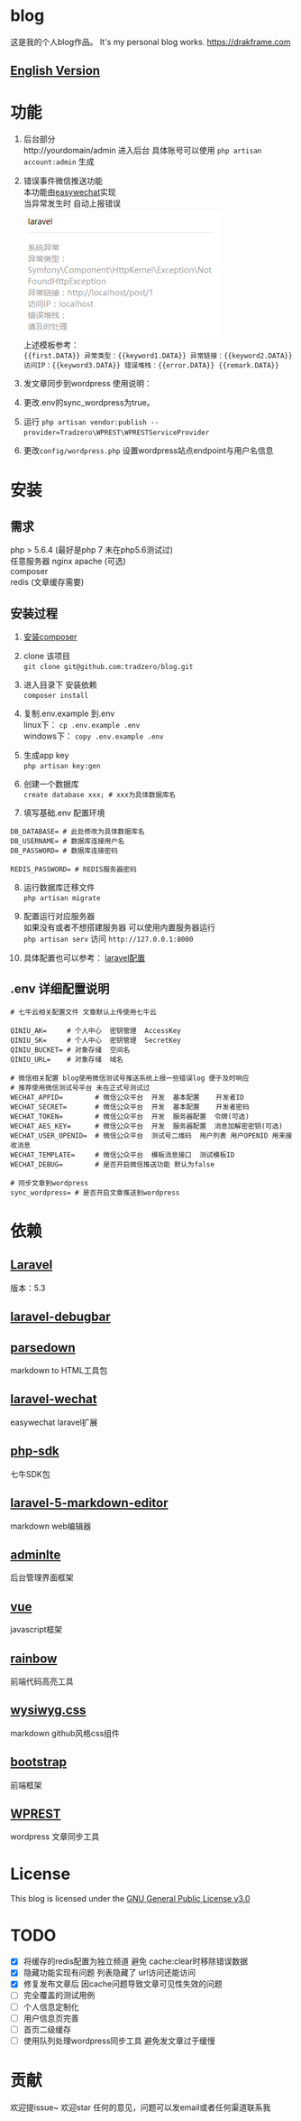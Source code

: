 # blog
这是我的个人blog作品。 It's my personal blog works. https://drakframe.com

## <a href="docs/english.md">English Version</a>

# 功能
1. 后台部分  
http://yourdomain/admin 进入后台 具体账号可以使用 `php artisan account:admin` 生成

2. 错误事件微信推送功能  
本功能由[easywechat](https://easywechat.org/)实现  
当异常发生时 自动上报错误  
![example](imgs/wechat_report.png)  
上述模板参考：  
`{{first.DATA}} 异常类型：{{keyword1.DATA}} 异常链接：{{keyword2.DATA}} 访问IP：{{keyword3.DATA}} 错误堆栈：{{error.DATA}} {{remark.DATA}}`

3. 发文章同步到wordpress
使用说明：  
1. 更改.env的sync_wordpress为true。
2. 运行 `php artisan vendor:publish --provider=Tradzero\WPREST\WPRESTServiceProvider`
3. 更改`config/wordpress.php` 设置wordpress站点endpoint与用户名信息

# 安装

## 需求
php > 5.6.4 (最好是php 7 未在php5.6测试过)  
任意服务器 nginx apache (可选)  
composer  
redis (文章缓存需要)  

## 安装过程

1. [安装composer](http://docs.phpcomposer.com/00-intro.html)

2. clone 该项目  
`git clone git@github.com:tradzero/blog.git` 

3. 进入目录下 安装依赖  
`composer install`

4. 复制.env.example 到.env  
linux下： `cp .env.example .env`  
windows下： `copy .env.example .env`

5. 生成app key  
`php artisan key:gen`

6. 创建一个数据库  
`create database xxx; # xxx为具体数据库名`

7. 填写基础.env 配置环境  

```
DB_DATABASE= # 此处修改为具体数据库名
DB_USERNAME= # 数据库连接用户名
DB_PASSWORD= # 数据库连接密码

REDIS_PASSWORD= # REDIS服务器密码
```

8. 运行数据库迁移文件  
`php artisan migrate`

9. 配置运行对应服务器  
如果没有或者不想搭建服务器 可以使用内置服务器运行  
`php artisan serv` 访问 `http://127.0.0.1:8000`

10. 具体配置也可以参考： [laravel配置](http://d.laravel-china.org/docs/5.3/installation)

## .env 详细配置说明

```
# 七牛云相关配置文件 文章默认上传使用七牛云

QINIU_AK=     # 个人中心  密钥管理  AccessKey
QINIU_SK=     # 个人中心  密钥管理  SecretKey
QINIU_BUCKET= # 对象存储  空间名
QINIU_URL=    # 对象存储  域名

# 微信相关配置 blog使用微信测试号推送系统上报一些错误log 便于及时响应
# 推荐使用微信测试号平台 未在正式号测试过
WECHAT_APPID=        # 微信公众平台  开发  基本配置    开发者ID
WECHAT_SECRET=       # 微信公众平台  开发  基本配置    开发者密码
WECHAT_TOKEN=        # 微信公众平台  开发  服务器配置  令牌(可选)
WECHAT_AES_KEY=      # 微信公众平台  开发  服务器配置  消息加解密密钥(可选)
WECHAT_USER_OPENID=  # 微信公众平台  测试号二维码  用户列表 用户OPENID 用来接收消息
WECHAT_TEMPLATE=     # 微信公众平台  模板消息接口  测试模板ID
WECHAT_DEBUG=        # 是否开启微信推送功能 默认为false

# 同步文章到wordpress
sync_wordpress= # 是否开启文章推送到wordpress
```




# 依赖

## [Laravel](https://laravel.com/)  
版本：5.3

## [laravel-debugbar](https://github.com/barryvdh/laravel-debugbar)

## [parsedown](https://github.com/erusev/parsedown)  
markdown to HTML工具包

## [laravel-wechat](https://easywechat.org/)  
easywechat laravel扩展

## [php-sdk](https://github.com/qiniu/php-sdk)  
七牛SDK包

## [laravel-5-markdown-editor](https://github.com/yccphp/laravel-5-markdown-editor)  
markdown web编辑器

## [adminlte](https://adminlte.io/)  
后台管理界面框架

## [vue](https://cn.vuejs.org/)
javascript框架

## [rainbow](https://github.com/ccampbell/rainbow)  
前端代码高亮工具

## [wysiwyg.css](https://github.com/jgthms/wysiwyg.css)
markdown github风格css组件

## [bootstrap](http://getbootstrap.com/)
前端框架

## [WPREST](https://github.com/tradzero/WPREST)
wordpress 文章同步工具

# License

This blog is licensed under the [GNU General Public License v3.0](http://www.gnu.org/licenses/gpl-3.0.html)

# TODO

- [x] 将缓存的redis配置为独立频道 避免 cache:clear时移除错误数据  
- [x] 隐藏功能实现有问题 列表隐藏了 url访问还能访问  
- [x] 修复发布文章后 因cache问题导致文章可见性失效的问题  
- [ ] 完全覆盖的测试用例  
- [ ] 个人信息定制化  
- [ ] 用户信息页完善  
- [ ] 首页二级缓存  
- [ ] 使用队列处理wordpress同步工具 避免发文章过于缓慢

# 贡献
欢迎提issue~ 欢迎star  任何的意见，问题可以发email或者任何渠道联系我